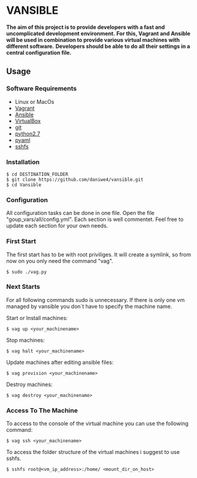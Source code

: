 
# VANSIBLE
**The aim of this project is to provide developers with a fast and uncomplicated development environment.**
**For this, Vagrant and Ansible will be used in combination to provide various virtual machines with different software.**
**Developers should be able to do all their settings in a central configuration file.**

## Usage
### Software Requirements
* Linux or MacOs
* [Vagrant]
* [Ansible]
* [VirtualBox]
* [git]
* [python2.7]
* [pyaml]
* [sshfs]

### Installation
```
$ cd DESTINATION_FOLDER
$ git clone https://github.com/daniwe4/vansible.git
$ cd Vansible
```
### Configuration
All configuration tasks can be done in one file. Open the file "goup_vars/all/config.yml".
Each section is well commentet. Feel free to update each section for your own needs.

### First Start
The first start has to be with root priviliges. It will create a symlink, so from now on you only need the command "vag".
```
$ sudo ./vag.py
```

### Next Starts
For all following commands sudo is unnecessary.
If there is only one vm managed by vansible you don´t have to specify the machine name.

Start or Install machines:
```
$ vag up <your_machinename>
```
Stop machines:
````
$ vag halt <your_machinename>
````
Update machines after editing ansible files:
````
$ vag provision <your_machinename>
````
Destroy machines:
````
$ vag destroy <your_machinename>
````

### Access To The Machine

To access to the console of the virtual machine you can use the following command:
````
$ vag ssh <your_machinename>
````
To access the folder structure of the virtual machines i suggest to use sshfs.
````
$ sshfs root@<vm_ip_address>:/home/ <mount_dir_on_host>
````

[//]: # (These are reference links used in the body of this note and get stripped out when the markdown processor does its job. There is no need to format nicely because it shouldn't be seen. Thanks SO - http://stackoverflow.com/questions/4823468/store-comments-in-markdown-syntax)

   [Vagrant]: <https://www.vagrantup.com/>
   [Ansible]: <https://www.ansible.com/>
   [VirtualBox]: <https://www.virtualbox.org/>
   [git]: <https://git-scm.com/>
   [python2.7]: <https://www.python.org/downloads/release/python-2713/>
   [pyaml]: <https://pypi.python.org/pypi/pyaml#installation>
   [sshfs]: <https://osxfuse.github.io/>
